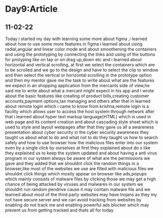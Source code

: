 # Day9:Article
## 11-02-22
  
  Today i started my day with learning some more about figma ,i learned about how
to use some more features in figma i learned about using radial,angular and 
linear color mode and about smoothening the containers and using the prototyping
by connecting the links and using of the buttons for protyping like on tap or on
drag up,down etc and i learned about horizontal and vertical scrolling, at first
we select the containers which are to be scrolled and we go to the design and 
have to select the clip to window and then select the vertical or horizontal 
scrolling in the prototype option and then my mentor gave me the task to write 
about what are the features we expect in an shopping application from the mercants
side of view,he said me to write about what a mercant might expect in his app and
i wrote about the basic features like creating of product bills,creating customer
accounts,payment options,tax managing and others after that in learned about
remote login which i came to know from krishna,remote login is a facility which 
allows user to access the host system through network after that i learned about 
hyper text markup language(HTML) which is used in web page and its content
creation and about cascading style sheet which is used to style and layout webpages
after that they gave us all a awareness presentation about cyber security in the cyber
security awareness they taught us about what to do and what not  to do they taught us
how to search safely and how to use browser how the malicious files enter into our
system even by a single click by ourselves at first they explained about do s like   
they explained us to keep the system updated and about having a anti virus program in
our system always be aware of what are the permissions we gave and they added that we
shouldnt click the random things in a browser,like most of the websites we use are 
filled with malicious files we shouldnt click things which mostly appear on browser 
like ads,popups which mainly consists of malware files by clicking those we may get a 
high chance of being attacked by viruses and malwares in our system we shouldnt run 
random pendrive cause it may contain malware file and we learned about most of the 
third party websites may have trojans as they my not have secure server and we can 
avoid tracking from websites by enabling do not track me and enabling powerful ads
blocker which may prevent us from getting tracked and thats all for today 
























